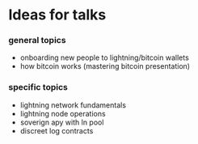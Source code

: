 # Ideas for talks
### general topics
- onboarding new people to lightning/bitcoin wallets
- how bitcoin works (mastering bitcoin presentation)

### specific topics
- lightning network fundamentals
- lightning node operations
- soverign apy with ln pool
- discreet log contracts
